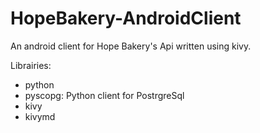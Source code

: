 # HopeBakery-AndroidClient
An android client for Hope Bakery's Api written using kivy.

Librairies:
* python
* pyscopg: Python client for PostrgreSql
* kivy
* kivymd

